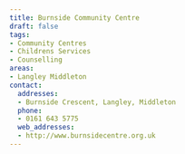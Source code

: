 ```yaml
---
title: Burnside Community Centre
draft: false
tags:
- Community Centres
- Childrens Services
- Counselling
areas:
- Langley Middleton
contact:
  addresses:
  - Burnside Crescent, Langley, Middleton
  phone:
  - 0161 643 5775
  web_addresses:
  - http://www.burnsidecentre.org.uk
---
```


